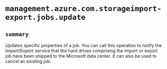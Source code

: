 # `management.azure.com.storageimport-export.jobs.update`

## `summary`
Updates specific properties of a job. You can call this operation to notify the Import/Export service that the hard drives comprising the import or export job have been shipped to the Microsoft data center. It can also be used to cancel an existing job.


